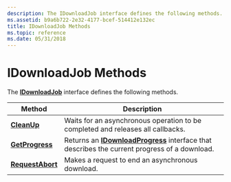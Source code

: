 ```yaml
---
description: The IDownloadJob interface defines the following methods.
ms.assetid: b9a6b722-2e32-4177-bcef-514412e132ec
title: IDownloadJob Methods
ms.topic: reference
ms.date: 05/31/2018
---
```


# IDownloadJob Methods

The [**IDownloadJob**](/windows/desktop/api/Wuapi/nn-wuapi-idownloadjob) interface defines the following methods.



| Method                                            | Description                                                                                                            |
|---------------------------------------------------|------------------------------------------------------------------------------------------------------------------------|
| [**CleanUp**](/windows/desktop/api/Wuapi/nf-wuapi-idownloadjob-cleanup)           | Waits for an asynchronous operation to be completed and releases all callbacks.                                        |
| [**GetProgress**](/windows/desktop/api/Wuapi/nf-wuapi-idownloadjob-getprogress)   | Returns an [**IDownloadProgress**](/windows/desktop/api/Wuapi/nn-wuapi-idownloadprogress) interface that describes the current progress of a download. |
| [**RequestAbort**](/windows/desktop/api/Wuapi/nf-wuapi-idownloadjob-requestabort) | Makes a request to end an asynchronous download.                                                                       |



 

 

 



